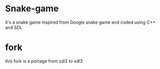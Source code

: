 # Snake-game
it's a snake game inspired from Google snake game and coded using C++ and SDL
# fork
this fork is a portage from sdl2 to sdl3
